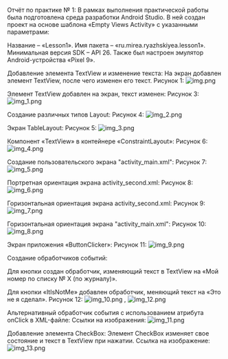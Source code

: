 Отчёт по практике № 1: В рамках выполнения практической работы была подготовлена среда разработки Android Studio. В ней создан проект на основе шаблона «Empty Views Activity» с указанными параметрами:

Название – «Lesson1». Имя пакета – «ru.mirea.ryazhskiyea.lesson1». Минимальная версия SDK – API 26. Также был настроен эмулятор Android-устройства «Pixel 9».

Добавление элемента TextView и изменение текста: На экран добавлен элемент TextView, после чего изменен его текст. Рисунок 1: ![img.png](Screenshots%2Fimg.png)

Элемент TextView добавлен на экран, текст изменен: Рисунок 3: ![img_1.png](Screenshots%2Fimg_1.png)

Создание различных типов Layout: Рисунок 4: ![img_2.png](Screenshots%2Fimg_2.png)

Экран TableLayout: Рисунок 5: ![img_3.png](Screenshots%2Fimg_3.png)

Компонент «TextView» в контейнере «ConstraintLayout»: Рисунок 6: ![img_4.png](Screenshots%2Fimg_4.png)

Создание пользовательского экрана "activity_main.xml": Рисунок 7: ![img_5.png](Screenshots%2Fimg_5.png)

Портретная ориентация экрана activity_second.xml: Рисунок 8: ![img_6.png](Screenshots%2Fimg_6.png)

Горизонтальная ориентация экрана activity_second.xml: Рисунок 9: ![img_7.png](Screenshots%2Fimg_7.png)

Горизонтальная ориентация экрана "activity_main.xml": Рисунок 10: ![img_8.png](Screenshots%2Fimg_8.png)

Экран приложения «ButtonClicker»: Рисунок 11: ![img_9.png](Screenshots%2Fimg_9.png)

Создание обработчиков событий:

Для кнопки создан обработчик, изменяющий текст в TextView на «Мой номер по списку № X (по журналу)».

Для кнопки «ItIsNotMe» добавлен обработчик, меняющий текст на «Это не я сделал». Рисунок 12: ![img_10.png](Screenshots%2Fimg_10.png) , ![img_12.png](Screenshots%2Fimg_12.png)

Альтернативный обработчик события с использованием атрибута onClick в XML-файле: Ссылки на изображения: ![img_11.png](Screenshots%2Fimg_11.png)

Добавление элемента CheckBox: Элемент CheckBox изменяет свое состояние и текст в TextView при нажатии. Ссылка на изображение: ![img_13.png](Screenshots%2Fimg_13.png)